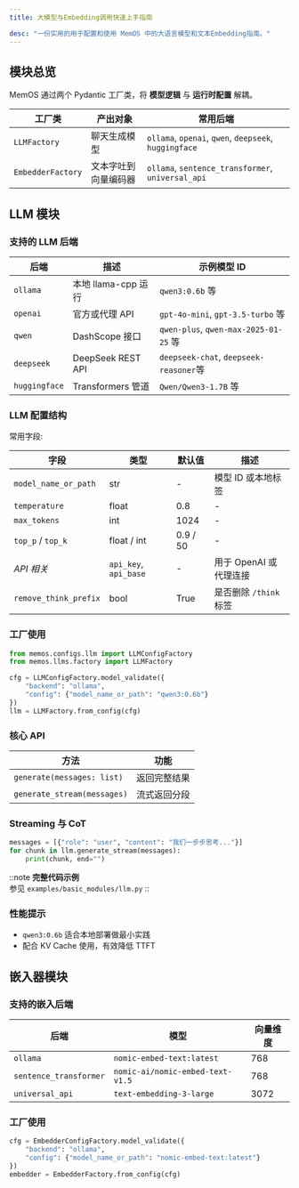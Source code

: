 ```yaml
---
title: 大模型与Embedding调用快速上手指南

desc: "一份实用的用于配置和使用 MemOS 中的大语言模型和文本Embedding指南。"
---
```


## 模块总览 <a id="overview"></a>
MemOS 通过两个 Pydantic 工厂类，将 **模型逻辑** 与 **运行时配置** 解耦。

| 工厂类 | 产出对象 | 常用后端 |
|---------|----------|------------------|
| `LLMFactory` | 聊天生成模型 | `ollama`, `openai`, `qwen`, `deepseek`, `huggingface` |
| `EmbedderFactory` | 文本字吐到向量编码器 | `ollama`, `sentence_transformer`, `universal_api` |

## LLM 模块 <a id="llm-module"></a>

### 支持的 LLM 后端 <a id="supported-llm-backends"></a>
| 后端 | 描述 | 示例模型 ID                              |
|---------------|-------|--------------------------------------|
| `ollama`  | 本地 llama-cpp 运行 | `qwen3:0.6b` 等                    |
| `openai`  | 官方或代理 API | `gpt-4o-mini`, `gpt-3.5-turbo`  等     |
| `qwen`    | DashScope 接口 | `qwen-plus`, `qwen-max-2025-01-25`  等 |
| `deepseek`| DeepSeek REST API | `deepseek-chat`, `deepseek-reasoner`等 |
| `huggingface` | Transformers 管道 | `Qwen/Qwen3-1.7B`    等                |

### LLM 配置结构 <a id="llm-config-schema"></a>

常用字段:

| 字段 | 类型 | 默认值 | 描述 |
|-------|------|---------|-------------|
| `model_name_or_path` | str | - | 模型 ID 或本地标签 |
| `temperature` | float | 0.8 | - |
| `max_tokens` | int | 1024 | - |
| `top_p` / `top_k` | float / int | 0.9 / 50 | - |
| *API 相关* | `api_key`, `api_base` | - | 用于 OpenAI 或代理连接 |
| `remove_think_prefix` | bool | True | 是否删除 `/think` 标签 |

### 工厂使用 <a id="llm-factory-usage"></a>
```python
from memos.configs.llm import LLMConfigFactory
from memos.llms.factory import LLMFactory

cfg = LLMConfigFactory.model_validate({
    "backend": "ollama",
    "config": {"model_name_or_path": "qwen3:0.6b"}
})
llm = LLMFactory.from_config(cfg)
```

### 核心 API <a id="llm-core-apis"></a>
| 方法 | 功能 |
|--------|---------|
| `generate(messages: list)` | 返回完整结果 |
| `generate_stream(messages)` | 流式返回分段 |

### Streaming 与 CoT <a id="streaming--cot"></a>
```python
messages = [{"role": "user", "content": "我们一步步思考..."}]
for chunk in llm.generate_stream(messages):
    print(chunk, end="")
```

::note
**完整代码示例**  
参见 `examples/basic_modules/llm.py`
::

### 性能提示 <a id="llm-performance-tips"></a>
- `qwen3:0.6b` 适合本地部署做最小实践
- 配合 KV Cache 使用，有效降低 TTFT

## 嵌入器模块 <a id="embedding-module"></a>

### 支持的嵌入后端 <a id="supported-embedder-backends"></a>
| 后端 | 模型 | 向量维度 |
|--------|--------|-------------|
| `ollama` | `nomic-embed-text:latest` | 768 |
| `sentence_transformer` | `nomic-ai/nomic-embed-text-v1.5` | 768 |
| `universal_api` | `text-embedding-3-large` | 3072 |

### 工厂使用 <a id="embedder-factory-usage"></a>
```python
cfg = EmbedderConfigFactory.model_validate({
    "backend": "ollama",
    "config": {"model_name_or_path": "nomic-embed-text:latest"}
})
embedder = EmbedderFactory.from_config(cfg)
```

